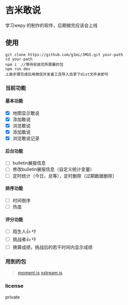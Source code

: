 # 吉米敢说

学习wepy 的制作的软件，后期做完应该会上线

## 使用

```language: javascript
git clone https://github.com/g1mi/JMGS.git your-path
cd your-path
npm i  //等待安装完所需要的包
npm run dev
上面步骤完成后用微信开发者工具导入目录下dist文件夹即可
```

### 当前功能

#### 基本功能

- [x] 地图显示敢说
- [x] 添加敢说
- [x] 浏览敢说
- [x] 添加敢说
- [x] 浏览敢说记录

#### 后台功能

- [ ] bulletin展报信息
- [ ] 修改bulletin展报信息（自定义统计变量）
- [ ] 定时统计（今日，总等），定时删除（过期数据删除）

#### 排序功能

- [ ] 时间倒序
- [ ] 热度

#### 评分功能

- [ ] 陌生人👍 👎
- [ ] 挑战者👍 👎
- [ ] 换算成绩，挑战后的若干时间内显示成绩

### 用到的包

> [moment.js](https://github.com/moment/moment)
> [xstream.js](https://github.com/staltz/xstream)

### license

private
